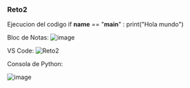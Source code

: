 ### Reto2
Ejecucion del codigo 
if __name__ == "__main__" :
  print("Hola mundo")

Bloc de Notas:
  ![image](https://github.com/user-attachments/assets/e75e08e7-1640-4c8d-88a4-ff4146c81462)

VS Code:
![Reto2](https://github.com/user-attachments/assets/710a1b64-3f12-4962-a1a8-48ea9e8d34bf)

Consola de Python:

![image](https://github.com/user-attachments/assets/d7f495fa-dd5e-4766-a217-37901c813f81)
